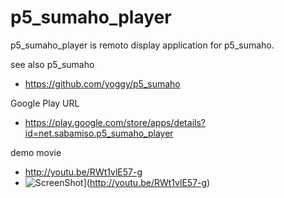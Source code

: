 p5_sumaho_player
========
p5_sumaho_player is remoto display application for p5_sumaho.

see also p5_sumaho
  * https://github.com/yoggy/p5_sumaho

Google Play URL
  * https://play.google.com/store/apps/details?id=net.sabamiso.p5_sumaho_player

demo movie
  * http://youtu.be/RWt1vlE57-g
  * ![ScreenShot](https://farm8.staticflickr.com/7125/13623802903_857e5497bd_m.jpg)](http://youtu.be/RWt1vlE57-g)
  